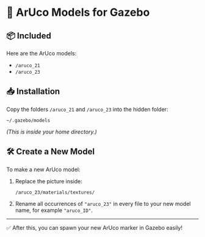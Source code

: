 # 🎯 ArUco Models for Gazebo

## 📦 Included
Here are the ArUco models:
- `/aruco_21`
- `/aruco_23`

## 📥 Installation
Copy the folders `/aruco_21` and `/aruco_23` into the hidden folder:
```
~/.gazebo/models
```
*(This is inside your home directory.)*

## 🛠️ Create a New Model
To make a new ArUco model:
1. Replace the picture inside:  
   ```
   /aruco_23/materials/textures/
   ```
2. Rename all occurrences of `"aruco_23"` in every file to your new model name, for example `"aruco_ID"`.

---
✅ After this, you can spawn your new ArUco marker in Gazebo easily!
